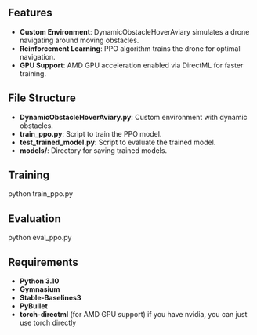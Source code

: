 ## Features
- **Custom Environment**: DynamicObstacleHoverAviary simulates a drone navigating around moving obstacles.
- **Reinforcement Learning**: PPO algorithm trains the drone for optimal navigation.
- **GPU Support**: AMD GPU acceleration enabled via DirectML for faster training.

## File Structure
- **DynamicObstacleHoverAviary.py**: Custom environment with dynamic obstacles.
- **train_ppo.py**: Script to train the PPO model.
- **test_trained_model.py**: Script to evaluate the trained model.
- **models/**: Directory for saving trained models.
## Training
python train_ppo.py
##  Evaluation
python eval_ppo.py
## Requirements
- **Python 3.10**
- **Gymnasium**
- **Stable-Baselines3**
- **PyBullet**
- **torch-directml** (for AMD GPU support) if you have nvidia, you can just use torch directly 
